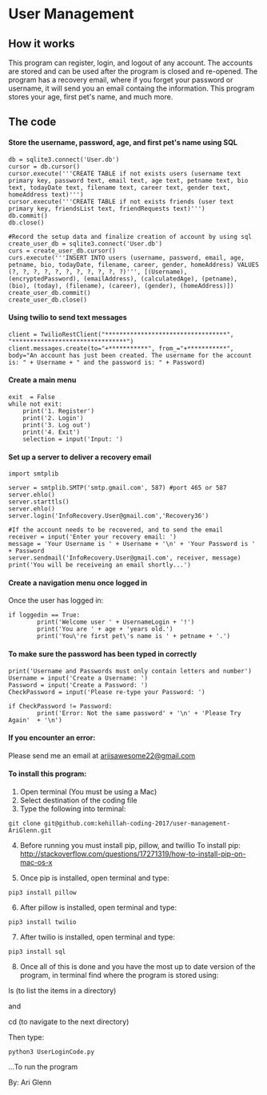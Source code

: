 # User Management

## How it works
This program can register, login, and logout of any account. The accounts are stored and can be used after the program is closed and re-opened. The program has a recovery email, where if you forget your password or username, it will send you an email containg the information. This program stores your age, first pet's name, and much more.


## The code
#### Store the username, password, age, and first pet's name using SQL
```
db = sqlite3.connect('User.db')
cursor = db.cursor()
cursor.execute('''CREATE TABLE if not exists users (username text primary key, password text, email text, age text, petname text, bio text, todayDate text, filename text, career text, gender text, homeAddress text)''')
cursor.execute('''CREATE TABLE if not exists friends (user text primary key, friendsList text, friendRequests text)''')
db.commit()
db.close()

#Record the setup data and finalize creation of account by using sql
create_user_db = sqlite3.connect('User.db')
curs = create_user_db.cursor()
curs.execute('''INSERT INTO users (username, password, email, age, petname, bio, todayDate, filename, career, gender, homeAddress) VALUES (?, ?, ?, ?, ?, ?, ?, ?, ?, ?, ?)''', [(Username), (encryptedPassword), (emailAddress), (calculatedAge), (petname), (bio), (today), (filename), (career), (gender), (homeAddress)])
create_user_db.commit()
create_user_db.close()
```

#### Using twilio to send text messages
```
client = TwilioRestClient("**********************************", "********************************")
client.messages.create(to="+***********", from_="+***********", body="An account has just been created. The username for the account is: " + Username + " and the password is: " + Password)			
```

#### Create a main menu
```
exit  = False
while not exit:
	print('1. Register')
	print('2. Login')
	print('3. Log out')
	print('4. Exit')
	selection = input('Input: ')
```

#### Set up a server to deliver a recovery email
```
import smtplib

server = smtplib.SMTP('smtp.gmail.com', 587) #port 465 or 587
server.ehlo()
server.starttls()
server.ehlo()
server.login('InfoRecovery.User@gmail.com','Recovery36')

#If the account needs to be recovered, and to send the email
receiver = input('Enter your recovery email: ')
message = 'Your Username is ' + Username + '\n' + 'Your Password is ' + Password
server.sendmail('InfoRecovery.User@gmail.com', receiver, message)
print('You will be receiveing an email shortly...')
```

#### Create a navigation menu once logged in
Once the user has logged in:
```
if loggedin == True:
		print('Welcome user ' + UsernameLogin + '!')
		print('You are ' + age + 'years old.')
		print('You\'re first pet\'s name is ' + petname + '.')
```

#### To make sure the password has been typed in correctly
```
print('Username and Passwords must only contain letters and number')
Username = input('Create a Username: ')
Password = input('Create a Password: ')
CheckPassword = input('Please re-type your Password: ')

if CheckPassword != Password:
		print('Error: Not the same password' + '\n' + 'Please Try Again'  + '\n')
```

#### If you encounter an error:

Please send me an email at ariisawesome22@gmail.com

#### To install this program:

1. Open terminal (You must be using a Mac)
2. Select destination of the coding file
3. Type the following into terminal:
```
git clone git@github.com:kehillah-coding-2017/user-management-AriGlenn.git
```
4. Before running you must install pip, pillow, and twillio
		To install pip:
		http://stackoverflow.com/questions/17271319/how-to-install-pip-on-mac-os-x

5. Once pip is installed, open terminal and type:
```
pip3 install pillow
```
6. After pillow is installed, open terminal and type:
```
pip3 install twilio
```
7. After twilio is installed, open terminal and type:
```
pip3 install sql
```
8. Once all of this is done and you have the most up to date version of the program, in terminal find where the program is stored using: 

ls (to list the items in a directory)

and 

cd (to navigate to the next directory) 

Then type:
```
python3 UserLoginCode.py
```
...To run the program

By: Ari Glenn

